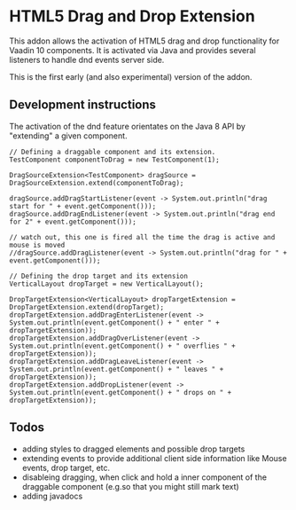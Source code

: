 # HTML5 Drag and Drop Extension

This addon allows the activation of HTML5 drag and drop functionality for Vaadin 10 components. 
It is activated via Java and provides several listeners to handle dnd events server side.

This is the first early (and also experimental) version of the addon. 

## Development instructions

The activation of the dnd feature orientates on the Java 8 API by "extending" a given component.

```
// Defining a draggable component and its extension.
TestComponent componentToDrag = new TestComponent(1);

DragSourceExtension<TestComponent> dragSource = DragSourceExtension.extend(componentToDrag);

dragSource.addDragStartListener(event -> System.out.println("drag start for " + event.getComponent()));
dragSource.addDragEndListener(event -> System.out.println("drag end for 2" + event.getComponent()));

// watch out, this one is fired all the time the drag is active and mouse is moved
//dragSource.addDragListener(event -> System.out.println("drag for " + event.getComponent()));

// Defining the drop target and its extension
VerticalLayout dropTarget = new VerticalLayout();

DropTargetExtension<VerticalLayout> dropTargetExtension = DropTargetExtension.extend(dropTarget);
dropTargetExtension.addDragEnterListener(event -> System.out.println(event.getComponent() + " enter " + dropTargetExtension));
dropTargetExtension.addDragOverListener(event -> System.out.println(event.getComponent() + " overflies " + dropTargetExtension));
dropTargetExtension.addDragLeaveListener(event -> System.out.println(event.getComponent() + " leaves " + dropTargetExtension));
dropTargetExtension.addDropListener(event -> System.out.println(event.getComponent() + " drops on " + dropTargetExtension));
```

## Todos

- adding styles to dragged elements and possible drop targets
- extending events to provide additional client side information like Mouse events, drop target, etc.
- disableing dragging, when click and hold a inner component of the draggable component (e.g.so that you might still mark text)
- adding javadocs
